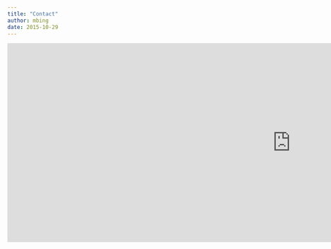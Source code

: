 ```yaml
---
title: "Contact"
author: mbing
date: 2015-10-29
---
```


<iframe src="https://www.google.com/maps/embed?pb=!1m18!1m12!1m3!1d40009.57284480794!2d4.43502407863224!3d51.189626273451154!2m3!1f0!2f0!3f0!3m2!1i1024!2i768!4f13.1!3m3!1m2!1s0x47c3fa0a6b500eb5%3A0xd92d1fd5bb32f1ca!2sGroenstraat+31%2C+2640+Hove!5e0!3m2!1sen!2sbe!4v1446207501054" width="1280" height="450" frameborder="0" style="border:0" allowfullscreen></iframe>